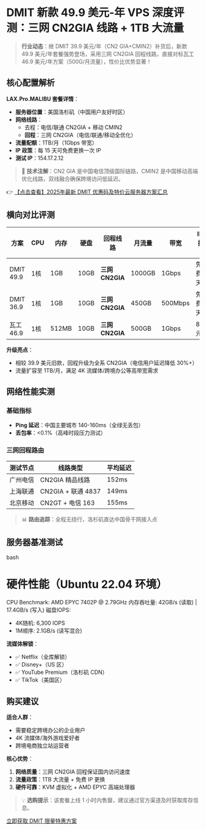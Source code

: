 # DMIT 新款 49.9 美元-年 VPS 深度评测：三网 CN2GIA 线路 + 1TB 大流量

> **行业动态**：继 DMIT 39.9 美元/年（CN2 GIA+CMIN2）补货后，新款 49.9 美元/年套餐强势登场，采用三网 CN2GIA 回程线路，直接对标瓦工 46.9 美元/年方案（500G/月流量），性价比优势显著！

## 核心配置解析

**LAX.Pro.MALIBU 套餐详情**：
- **服务器位置**：美国洛杉矶（中国用户友好时区）
- **网络线路**：
  - 去程：电信/联通 CN2GIA + 移动 CMIN2
  - **回程**：三网 CN2GIA（电信/联通/移动全优化）
- **流量配额**：1TB/月（1Gbps 带宽）
- **IP 政策**：每 15 天可免费更换一次 IP
- **测试 IP**：154.17.2.12

> 📌 **技术注解**：CN2 GIA 是中国电信顶级国际链路，CMIN2 是中国移动高端优化线路，双线融合确保跨境访问低延迟。

👉 [【点击查看】2025年最新 DMIT 优惠码及特价云服务器方案汇总](https://bit.ly/dmit_coupon)

## 横向对比评测

| 方案          | CPU | 内存 | 硬盘 | 回程线路       | 月流量   | 带宽   | IP 更换政策         |
|---------------|-----|------|------|----------------|----------|--------|---------------------|
| DMIT 49.9     | 1核 | 1GB  | 10GB | **三网CN2GIA** | 1000GB   | 1Gbps  | 免费/15天          |
| DMIT 36.9     | 1核 | 1GB  | 10GB | **三网CN2GIA** | 450GB    | 500Mbps| 免费/15天          |
| 瓦工 46.9     | 1核 | 512MB| 10GB | **三网CN2GIA** | 500GB    | 1Gbps  | 8美元/次           |

**升级亮点**：
- 相较 39.9 美元旧款，回程升级为全系 CN2GIA（电信用户延迟降低 30%+）
- 流量扩容至 1TB/月，满足 4K 流媒体/跨境办公等高带宽需求

## 网络性能实测

### 基础指标
- **Ping 延迟**：中国主要城市 140-160ms（全绿无丢包）
- **丢包率**：<0.1%（高峰时段压力测试）

### 三网回程路由
| 测试节点 | 线路类型                | 平均延迟 |
|----------|-------------------------|----------|
| 广州电信 | CN2GIA 精品线路         | 152ms    |
| 上海联通 | CN2GIA + 联通 4837      | 149ms    |
| 北京移动 | CN2GT + 电信 163        | 155ms    |

> 📊 **路由追踪**：全程无绕行，洛杉矶直达中国骨干网接入点

## 服务器基准测试

bash
# 硬件性能（Ubuntu 22.04 环境）
CPU Benchmark: AMD EPYC 7402P @ 2.79GHz
内存吞吐量: 42GB/s (读取) | 17.4GB/s (写入)
磁盘IOPS: 
- 4K随机: 6,300 IOPS
- 1M顺序: 2.1GB/s (读写混合)

**流媒体解锁**：
- ✅ Netflix（全库解锁）
- ✅ Disney+（US 区）
- ✅ YouTube Premium（洛杉矶 CDN）
- ✅ TikTok（美国区）

## 购买建议

**适合人群**：
- 需要稳定跨境办公的企业用户
- 4K 流媒体/海外游戏爱好者
- 跨境电商独立站运营者

**核心优势**：
1. **网络质量**：三网 CN2GIA 回程保证国内访问速度
2. **流量政策**：1TB 大流量 + 免费 IP 更换
3. **硬件可靠**：KVM 虚拟化 + AMD EPYC 高端处理器

> 💡 **选购提示**：该套餐上线 1 小时内售罄，建议通过官方渠道及时获取库存信息。

[立即获取 DMIT 限量特惠方案](https://bit.ly/dmit_coupon)